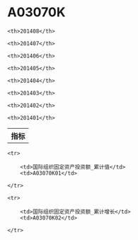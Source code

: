 A03070K
======


<table>

<tr>
    <th>指标</th>
    
    <th>201408</th>
    
    <th>201407</th>
    
    <th>201406</th>
    
    <th>201405</th>
    
    <th>201404</th>
    
    <th>201403</th>
    
    <th>201402</th>
    
    <th>201401</th>
    
</tr>



</table>

<table>
    
    <tr>

        <td>国际组织固定资产投资额_累计值</td>
        <td>A03070K01</td>

    </tr>
    
    <tr>

        <td>国际组织固定资产投资额_累计增长</td>
        <td>A03070K02</td>

    </tr>
    
</table>